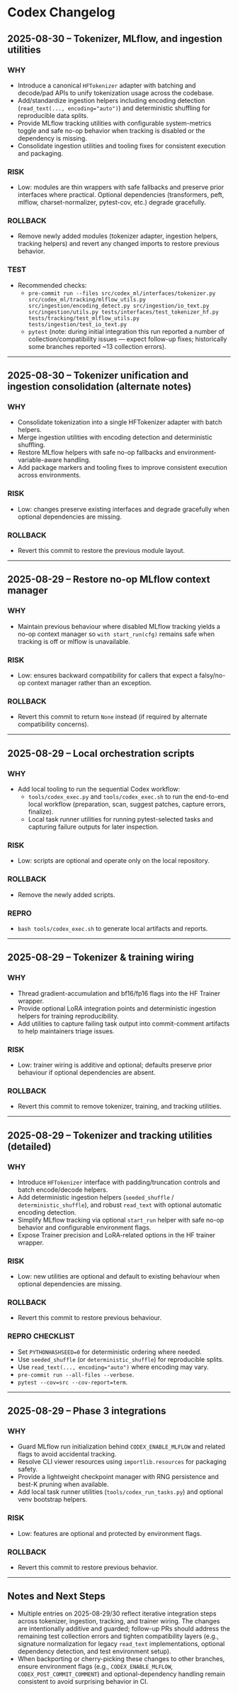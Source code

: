 # Codex Changelog

## 2025-08-30 – Tokenizer, MLflow, and ingestion utilities

### WHY
- Introduce a canonical `HFTokenizer` adapter with batching and decode/pad APIs to unify tokenization usage across the codebase.
- Add/standardize ingestion helpers including encoding detection (`read_text(..., encoding="auto")`) and deterministic shuffling for reproducible data splits.
- Provide MLflow tracking utilities with configurable system-metrics toggle and safe no-op behavior when tracking is disabled or the dependency is missing.
- Consolidate ingestion utilities and tooling fixes for consistent execution and packaging.

### RISK
- Low: modules are thin wrappers with safe fallbacks and preserve prior interfaces where practical. Optional dependencies (transformers, peft, mlflow, charset-normalizer, pytest-cov, etc.) degrade gracefully.

### ROLLBACK
- Remove newly added modules (tokenizer adapter, ingestion helpers, tracking helpers) and revert any changed imports to restore previous behavior.

### TEST
- Recommended checks:
  - `pre-commit run --files src/codex_ml/interfaces/tokenizer.py src/codex_ml/tracking/mlflow_utils.py src/ingestion/encoding_detect.py src/ingestion/io_text.py src/ingestion/utils.py tests/interfaces/test_tokenizer_hf.py tests/tracking/test_mlflow_utils.py tests/ingestion/test_io_text.py`
  - `pytest` (note: during initial integration this run reported a number of collection/compatibility issues — expect follow-up fixes; historically some branches reported ~13 collection errors).

---

## 2025-08-30 – Tokenizer unification and ingestion consolidation (alternate notes)

### WHY
- Consolidate tokenization into a single HFTokenizer adapter with batch helpers.
- Merge ingestion utilities with encoding detection and deterministic shuffling.
- Restore MLflow helpers with safe no-op fallbacks and environment-variable-aware handling.
- Add package markers and tooling fixes to improve consistent execution across environments.

### RISK
- Low: changes preserve existing interfaces and degrade gracefully when optional dependencies are missing.

### ROLLBACK
- Revert this commit to restore the previous module layout.

---

## 2025-08-29 – Restore no-op MLflow context manager

### WHY
- Maintain previous behaviour where disabled MLflow tracking yields a no-op context manager so `with start_run(cfg)` remains safe when tracking is off or mlflow is unavailable.

### RISK
- Low: ensures backward compatibility for callers that expect a falsy/no-op context manager rather than an exception.

### ROLLBACK
- Revert this commit to return `None` instead (if required by alternate compatibility concerns).

---

## 2025-08-29 – Local orchestration scripts

### WHY
- Add local tooling to run the sequential Codex workflow:
  - `tools/codex_exec.py` and `tools/codex_exec.sh` to run the end-to-end local workflow (preparation, scan, suggest patches, capture errors, finalize).
  - Local task runner utilities for running pytest-selected tasks and capturing failure outputs for later inspection.

### RISK
- Low: scripts are optional and operate only on the local repository.

### ROLLBACK
- Remove the newly added scripts.

### REPRO
- `bash tools/codex_exec.sh` to generate local artifacts and reports.

---

## 2025-08-29 – Tokenizer & training wiring

### WHY
- Thread gradient-accumulation and bf16/fp16 flags into the HF Trainer wrapper.
- Provide optional LoRA integration points and deterministic ingestion helpers for training reproducibility.
- Add utilities to capture failing task output into commit-comment artifacts to help maintainers triage issues.

### RISK
- Low: trainer wiring is additive and optional; defaults preserve prior behaviour if optional dependencies are absent.

### ROLLBACK
- Revert this commit to remove tokenizer, training, and tracking utilities.

---

## 2025-08-29 – Tokenizer and tracking utilities (detailed)

### WHY
- Introduce `HFTokenizer` interface with padding/truncation controls and batch encode/decode helpers.
- Add deterministic ingestion helpers (`seeded_shuffle` / `deterministic_shuffle`), and robust `read_text` with optional automatic encoding detection.
- Simplify MLflow tracking via optional `start_run` helper with safe no-op behavior and configurable environment flags.
- Expose Trainer precision and LoRA-related options in the HF trainer wrapper.

### RISK
- Low: new utilities are optional and default to existing behaviour when optional dependencies are missing.

### ROLLBACK
- Revert this commit to restore previous behaviour.

### REPRO CHECKLIST
- Set `PYTHONHASHSEED=0` for deterministic ordering where needed.
- Use `seeded_shuffle` (or `deterministic_shuffle`) for reproducible splits.
- Use `read_text(..., encoding="auto")` where encoding may vary.
- `pre-commit run --all-files --verbose`.
- `pytest --cov=src --cov-report=term`.

---

## 2025-08-29 – Phase 3 integrations

### WHY
- Guard MLflow run initialization behind `CODEX_ENABLE_MLFLOW` and related flags to avoid accidental tracking.
- Resolve CLI viewer resources using `importlib.resources` for packaging safety.
- Provide a lightweight checkpoint manager with RNG persistence and best-K pruning when available.
- Add local task runner utilities (`tools/codex_run_tasks.py`) and optional venv bootstrap helpers.

### RISK
- Low: features are optional and protected by environment flags.

### ROLLBACK
- Revert this commit to restore previous behavior.

---

## Notes and Next Steps
- Multiple entries on 2025-08-29/30 reflect iterative integration steps across tokenizer, ingestion, tracking, and trainer wiring. The changes are intentionally additive and guarded; follow-up PRs should address the remaining test collection errors and tighten compatibility layers (e.g., signature normalization for legacy `read_text` implementations, optional dependency detection, and test environment setup).
- When backporting or cherry-picking these changes to other branches, ensure environment flags (e.g., `CODEX_ENABLE_MLFLOW`, `CODEX_POST_COMMIT_COMMENT`) and optional-dependency handling remain consistent to avoid surprising behavior in CI.
